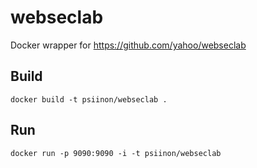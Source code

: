 # webseclab
Docker wrapper for https://github.com/yahoo/webseclab

## Build

`docker build -t psiinon/webseclab .`

## Run

`docker run -p 9090:9090 -i -t psiinon/webseclab`
